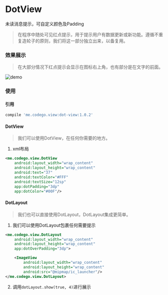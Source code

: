 # DotView

未读消息提示，可自定义颜色及Padding
> 在程序中随处可见红点提示，用于提示用户有数据更新或新功能。遵循不重复造轮子的原则，我们将这一部分独立出来，以备复用。

### 效果展示
> 在大部分情况下红点提示会显示在图标右上角，也有部分是在文字的前面。

![demo](image/demo_2.png)

### 使用
#### 引用
```groovy
compile 'me.codego.view:dot-view:1.0.2'
```
#### DotView
> 我们可以使用DotView，在任何你需要的地方。

1. xml布局
```xml
<me.codego.view.DotView
    android:layout_width="wrap_content"
    android:layout_height="wrap_content"
    android:text="37"
    android:textColor="#FFF"
    android:textSize="12sp"
    app:dotPadding="3dp" 
    app:dotColor="#00F"/>
```

#### DotLayout
> 我们也可以直接使用DotLayout，DotLayout集成更简单。

1. 我们可以使用DotLayout包裹任何需要提示
```xml
<me.codego.view.DotLayout
    android:layout_width="wrap_content"
    android:layout_height="wrap_content"
    app:dotOverPadding="3dp">

    <ImageView
        android:layout_width="wrap_content"
        android:layout_height="wrap_content"
        android:src="@mipmap/ic_launcher"/>
</me.codego.view.DotLayout>
```
2. 调用`dotLayout.show(true, 4)`进行展示
